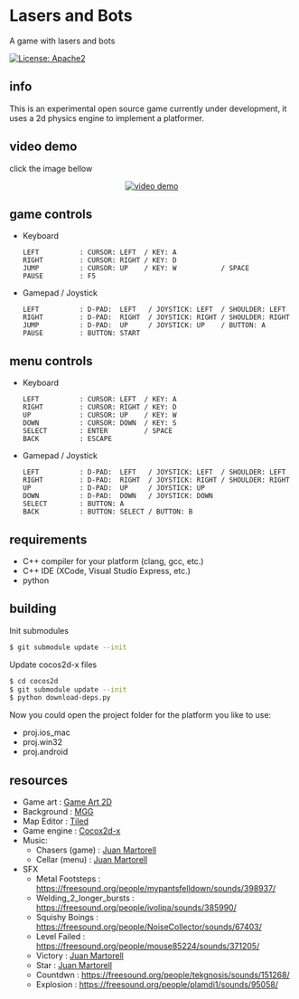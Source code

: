 # Lasers and Bots

A game with lasers and bots

[![License: Apache2](https://img.shields.io/badge/license-Apache%202-blue.svg)](/LICENSE)

## info

This is an experimental open source game currently under development, it uses a 2d physics engine to implement a platformer.

## video demo
click the image bellow
<p align="center">
  <a href="https://www.youtube.com/watch?v=rgpCb8IBCIg" target="_blank"><img src="https://img.youtube.com/vi/rgpCb8IBCIg/maxresdefault.jpg" alt="video demo"></a>
</p>

## game controls

- Keyboard
  ```
  LEFT          : CURSOR: LEFT  / KEY: A
  RIGHT         : CURSOR: RIGHT / KEY: D
  JUMP          : CURSOR: UP    / KEY: W           / SPACE
  PAUSE         : F5
  ```
- Gamepad / Joystick
  ```
  LEFT          : D-PAD:  LEFT   / JOYSTICK: LEFT  / SHOULDER: LEFT
  RIGHT         : D-PAD:  RIGHT  / JOYSTICK: RIGHT / SHOULDER: RIGHT
  JUMP          : D-PAD:  UP     / JOYSTICK: UP    / BUTTON: A
  PAUSE         : BUTTON: START
  ```

## menu controls

- Keyboard
  ```
  LEFT          : CURSOR: LEFT  / KEY: A
  RIGHT         : CURSOR: RIGHT / KEY: D
  UP            : CURSOR: UP    / KEY: W
  DOWN          : CURSOR: DOWN  / KEY: S
  SELECT        : ENTER         / SPACE
  BACK          : ESCAPE
  ```
- Gamepad / Joystick
  ```
  LEFT          : D-PAD:  LEFT   / JOYSTICK: LEFT  / SHOULDER: LEFT
  RIGHT         : D-PAD:  RIGHT  / JOYSTICK: RIGHT / SHOULDER: RIGHT
  UP            : D-PAD:  UP     / JOYSTICK: UP
  DOWN          : D-PAD:  DOWN   / JOYSTICK: DOWN
  SELECT        : BUTTON: A
  BACK          : BUTTON: SELECT / BUTTON: B
  ```

## requirements

- C++ compiler for your platform (clang, gcc, etc.)
- C++ IDE (XCode, Visual Studio Express, etc.)
- python

## building

Init submodules

```bash
$ git submodule update --init
```

Update cocos2d-x files

```bash
$ cd cocos2d
$ git submodule update --init
$ python download-deps.py
```

Now you could open the project folder for the platform you like to use:

- proj.ios_mac
- proj.win32
- proj.android

## resources

- Game art : [Game Art 2D](https://www.gameart2d.com/)
- Background : [MGG](https://mobilegamegraphics.com/product/free-parallax-backgrounds/)
- Map Editor : [Tiled](https://www.mapeditor.org/)
- Game engine : [Cocox2d-x](https://cocos2d-x.org/)
- Music:
  - Chasers (game) : [Juan Martorell](https://github.com/jmartorell)
  - Cellar (menu) : [Juan Martorell](https://github.com/jmartorell)
- SFX
  - Metal Footsteps : https://freesound.org/people/mypantsfelldown/sounds/398937/
  - Welding_2_longer_bursts : https://freesound.org/people/ivolipa/sounds/385990/
  - Squishy Boings : https://freesound.org/people/NoiseCollector/sounds/67403/
  - Level Failed : https://freesound.org/people/mouse85224/sounds/371205/
  - Victory : [Juan Martorell](https://github.com/jmartorell)
  - Star : [Juan Martorell](https://github.com/jmartorell)
  - Countdwn : https://freesound.org/people/tekgnosis/sounds/151268/
  - Explosion : https://freesound.org/people/plamdi1/sounds/95058/
